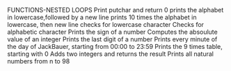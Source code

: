 FUNCTIONS-NESTED LOOPS
Print putchar and return 0
prints the alphabet in lowercase,followed by a new line
prints 10 times the alphabet in lowercase, then new line
checks for lowercase character
Checks for alphabetic character
Prints the sign of a number
Computes the absoulute value of an integer
Prints the last digit of a number
Prints every minute of the day of JackBauer, starting from 00:00 to 23:59
Prints the 9 times table, starting with 0
Adds two integers and returns the result
Prints all natural numbers from n to 98

